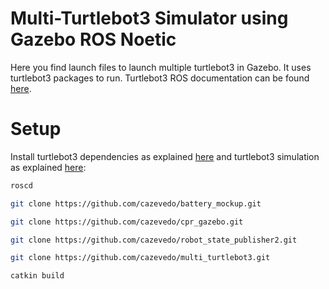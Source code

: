 # Multi-Turtlebot3 Simulator using Gazebo ROS Noetic
Here you find launch files to launch multiple turtlebot3 in Gazebo.
It uses turtlebot3 packages to run.
Turtlebot3 ROS documentation can be found [here](https://emanual.robotis.com/docs/en/platform/turtlebot3/overview/).

# Setup
Install turtlebot3 dependencies as explained [here](https://emanual.robotis.com/docs/en/platform/turtlebot3/quick-start/#pc-setup) and turtlebot3 simulation as explained [here](https://emanual.robotis.com/docs/en/platform/turtlebot3/simulation/#gazebo-simulation):

```sh
roscd
```

```sh
git clone https://github.com/cazevedo/battery_mockup.git
```

```sh
git clone https://github.com/cazevedo/cpr_gazebo.git
```

```sh
git clone https://github.com/cazevedo/robot_state_publisher2.git
```

```sh
git clone https://github.com/cazevedo/multi_turtlebot3.git
```

```sh
catkin build
```
